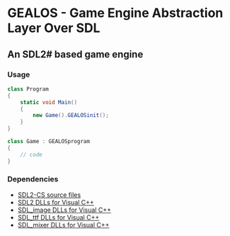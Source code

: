 ﻿# GEALOS - Game Engine Abstraction Layer Over SDL

## An SDL2# based game engine

### Usage

```csharp
class Program
{
    static void Main()
    {
        new Game().GEALOSinit();
    }
}

class Game : GEALOSprogram
{
    // code
}
```

### Dependencies

* [SDL2-CS source files](https://github.com/flibitijibibo/SDL2-CS)
* [SDL2 DLLs for Visual C++](https://www.libsdl.org/download-2.0.php)
* [SDL_image DLLs for Visual C++](https://www.libsdl.org/projects/SDL_image/)
* [SDL_ttf DLLs for Visual C++](https://www.libsdl.org/projects/SDL_ttf/)
* [SDL_mixer DLLs for Visual C++](https://www.libsdl.org/projects/SDL_mixer/)

